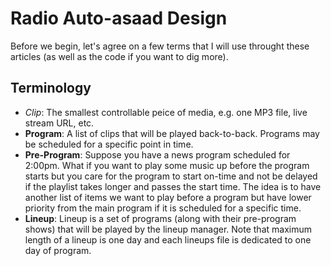 # Radio Auto-asaad Design

Before we begin, let's agree on a few terms that I will use throught these 
articles (as well as the code if you want to dig more).

## Terminology

* *Clip*: The smallest controllable peice of media, e.g. one MP3 file, live 
stream URL, etc.
* **Program**: A list of clips that will be played back-to-back. Programs may
be scheduled for a specific point in time.
* **Pre-Program**: Suppose you have a news program scheduled for 2:00pm. What 
if you want to play some music up before the program starts but you care 
for the program to start on-time and not be delayed if the playlist takes 
longer and passes the start time. The idea is to have another list of items
we want to play before a program but have lower priority from the main program
if it is scheduled for a specific time.
* **Lineup**: Lineup is a set of programs (along with their pre-program shows)
that will be played by the lineup manager. Note that maximum length of a lineup
is one day and each lineups file is dedicated to one day of program.

## 
